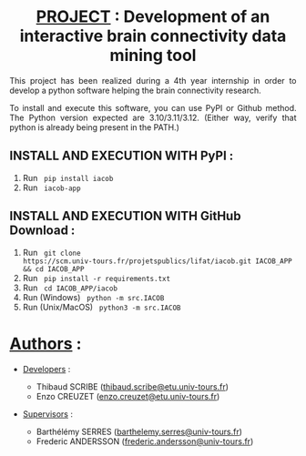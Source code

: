 <h1 align="center"> <ins>PROJECT</ins> : Development of an interactive brain connectivity data mining tool </H1>


<p align="justify"> This project has been realized during a 4th year internship in order to develop a python software helping the brain connectivity research. </p>

<p align="justify"> To install and execute this software, you can use PyPI or Github method. The Python version expected are 3.10/3.11/3.12. (Either way, verify that python is already being present in the PATH.) </p>

<h2> INSTALL AND EXECUTION WITH PyPI : </h2>

1) Run <code> pip install iacob </code>
2) Run <code> iacob-app </code>

<h2> INSTALL AND EXECUTION WITH GitHub Download : </h2>

1) Run <code> git clone https&#65279;://scm.univ-tours.fr/projetspublics/lifat/iacob.git IACOB_APP && cd IACOB_APP </code>
2) Run <code> pip install -r requirements.txt </code>
3) Run <code> cd IACOB_APP/iacob </code>
4) Run (Windows) <code> python -m src.IACOB </code>
4) Run (Unix/MacOS) <code> python3 -m src.IACOB </code>


# <ins>Authors</ins> :

- <ins>Developers</ins> :

    * Thibaud SCRIBE (thibaud.scribe@etu.univ-tours.fr)
    * Enzo CREUZET (enzo.creuzet@etu.univ-tours.fr)

- <ins>Supervisors</ins> :

    * Barthélémy SERRES (barthelemy.serres@univ-tours.fr)
    * Frederic ANDERSSON (frederic.andersson@univ-tours.fr)


